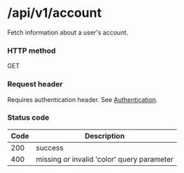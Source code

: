 # /api/v1/account

Fetch information about a user's account.

### HTTP method

GET

### Request header

Requires authentication header. See [Authentication](/).

### Status code

| Code | Description |
|------|-------------|
|200 | success  |
|400 | missing or invalid 'color' query parameter | missing 'username' query parameter |
